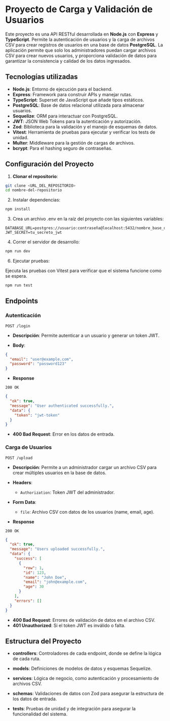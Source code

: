 # Proyecto de Carga y Validación de Usuarios

Este proyecto es una API RESTful desarrollada en **Node.js** con **Express** y **TypeScript**. Permite la autenticación de usuarios y la carga de archivos CSV para crear registros de usuarios en una base de datos **PostgreSQL**. La aplicación permite que solo los administradores puedan cargar archivos CSV para crear nuevos usuarios, y proporciona validación de datos para garantizar la consistencia y calidad de los datos ingresados.

## Tecnologías utilizadas

- **Node.js**: Entorno de ejecución para el backend.
- **Express**: Framework para construir APIs y manejar rutas.
- **TypeScript**: Superset de JavaScript que añade tipos estáticos.
- **PostgreSQL**: Base de datos relacional utilizada para almacenar usuarios.
- **Sequelize**: ORM para interactuar con PostgreSQL.
- **JWT**: JSON Web Tokens para la autenticación y autorización.
- **Zod**: Biblioteca para la validación y el manejo de esquemas de datos.
- **Vitest**: Herramienta de pruebas para ejecutar y verificar los tests de unidad.
- **Multer**: Middleware para la gestión de cargas de archivos.
- **bcrypt**: Para el hashing seguro de contraseñas.

## Configuración del Proyecto

1. **Clonar el repositorio**:
```bash
git clone <URL_DEL_REPOSITORIO>
cd nombre-del-repositorio
```

2. Instalar dependencias:

```bash
npm install
```

3. Crea un archivo .env en la raíz del proyecto con las siguientes variables:

```plaintext
DATABASE_URL=postgres://usuario:contraseña@localhost:5432/nombre_base_datos
JWT_SECRET=tu_secreto_jwt
```

4. Correr el servidor de desarrollo:

```bash
npm run dev
```

6. Ejecutar pruebas:

Ejecuta las pruebas con Vitest para verificar que el sistema funcione como se espera.

```bash
npm run test
```

## Endpoints

### Autenticación

`POST /login`

- **Descripción**: Permite autenticar a un usuario y generar un token JWT.

- **Body**: 

```json
{
  "email": "user@example.com",
  "password": "password123"
}
```

- **Response**

`200 OK`

```json
{
  "ok": true,
  "message": "User authenticated successfully.",
  "data": {
    "token": "jwt-token"
  }
}
```

- **400 Bad Request**: Error en los datos de entrada.

### Carga de Usuarios

`POST /upload`

- **Descripción**: Permite a un administrador cargar un archivo CSV para crear múltiples usuarios en la base de datos.

- **Headers**: 

    - `Authorization`: Token JWT del administrador.

- **Form Data**: 

    - `file`: Archivo CSV con datos de los usuarios (name, email, age).

- **Response**

`200 OK`

```json
{
  "ok": true,
  "message": "Users uploaded successfully.",
  "data": {
    "success": [
      {
        "row": 1,
        "id": 123,
        "name": "John Doe",
        "email": "john@example.com",
        "age": 30
      }
    ],
    "errors": []
  }
}
```

- **400 Bad Request**: Errores de validación de datos en el archivo CSV.
- **401 Unauthorized**: Si el token JWT es inválido o falta.

## Estructura del Proyecto
- **controllers**: Controladores de cada endpoint, donde se define la lógica de cada ruta.

- **models**: Definiciones de modelos de datos y esquemas Sequelize.

- **services**: Lógica de negocio, como autenticación y procesamiento de archivos CSV.

- **schemas**: Validaciones de datos con Zod para asegurar la estructura de los datos de entrada.

- **tests**: Pruebas de unidad y de integración para asegurar la funcionalidad del sistema.
